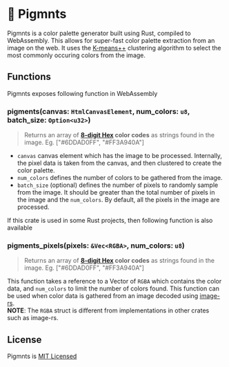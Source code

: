 # 🎨 Pigmnts
Pigmnts is a color palette generator built using Rust, compiled to WebAssembly. This allows for super-fast color palette extraction from an image on the web. It uses the [K-means++](https://en.wikipedia.org/wiki/K-means%2B%2B) clustering algorithm to select the most commonly occuring colors from the image.

## Functions
Pigmnts exposes following function in WebAssembly
### pigments(canvas: `HtmlCanvasElement`, num_colors: `u8`, batch_size: `Option<u32>`)
> Returns an array of **[8-digit Hex](https://css-tricks.com/8-digit-hex-codes/) color codes** as strings found in the image. Eg. ["#6DDAD0FF", "#FF3A940A"]

- `canvas` canvas element which has the image to be processed. Internally, the pixel data is taken from the canvas, and then clustered to create the color palette.  
- `num_colors` defines the number of colors to be gathered from the image.  
- `batch_size` (optional) defines the number of pixels to randomly sample from the image. It should be greater than the total number of pixels in the image and the `num_colors`. By default, all the pixels in the image are processed.

If this crate is used in some Rust projects, then following function is also available
### pigments_pixels(pixels: `&Vec<RGBA>`, num_colors: `u8`)
> Returns an array of **[8-digit Hex](https://css-tricks.com/8-digit-hex-codes/) color codes** as strings found in the image. Eg. ["#6DDAD0FF", "#FF3A940A"]

This function takes a reference to a Vector of `RGBA` which contains the color data, and `num_colors` to limit the number of colors found. This function can be used when color data is gathered from an image decoded using [image-rs](https://github.com/image-rs/image).  
**NOTE**: The `RGBA` struct is different from implementations in other crates such as image-rs.

## License
Pigmnts is [MIT Licensed](https://github.com/blenderskool/pigmnts/blob/master/LICENSE.md)
